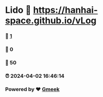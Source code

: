 # Lido :link: https://hanhai-space.github.io/vLog 
### :page_facing_up: [1](https://hanhai-space.github.io/vLog/tag.html) 
### :speech_balloon: 0 
### :hibiscus: 50 
### :alarm_clock: 2024-04-02 16:46:14 
### Powered by :heart: [Gmeek](https://github.com/Meekdai/Gmeek)
